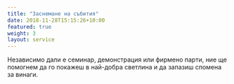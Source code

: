 ```yaml
---
title: "Заснемане на събития"
date: 2018-11-28T15:15:26+10:00
featured: true
weight: 3
layout: service
---
```

Независимо дали е семинар, демонстрация или фирмено парти, ние ще помогнем да го покажеш в най-добра светлина и да запазиш спомена за винаги.